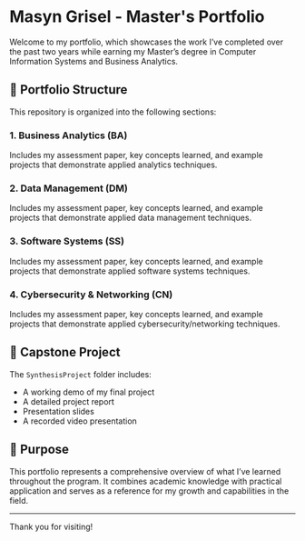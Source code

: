 # Masyn Grisel - Master's Portfolio

Welcome to my portfolio, which showcases the work I’ve completed over the past two years while earning my Master’s degree in Computer Information Systems and Business Analytics.

## 📂 Portfolio Structure

This repository is organized into the following sections:

### 1. Business Analytics (BA)
Includes my assessment paper, key concepts learned, and example projects that demonstrate applied analytics techniques.

### 2. Data Management (DM)
Includes my assessment paper, key concepts learned, and example projects that demonstrate applied data management techniques.

### 3. Software Systems (SS)
Includes my assessment paper, key concepts learned, and example projects that demonstrate applied software systems techniques.

### 4. Cybersecurity & Networking (CN)
Includes my assessment paper, key concepts learned, and example projects that demonstrate applied cybersecurity/networking techniques.

## 📌 Capstone Project

The `SynthesisProject` folder includes:
- A working demo of my final project
- A detailed project report
- Presentation slides
- A recorded video presentation

## 🎯 Purpose

This portfolio represents a comprehensive overview of what I’ve learned throughout the program. It combines academic knowledge with practical application and serves as a reference for my growth and capabilities in the field.

---

Thank you for visiting!
